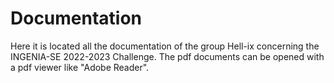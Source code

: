 # Documentation
Here it is located all the documentation of the group Hell-ix concerning the INGENIA-SE 2022-2023 Challenge. 
The pdf documents can be opened with a pdf viewer like "Adobe Reader".
